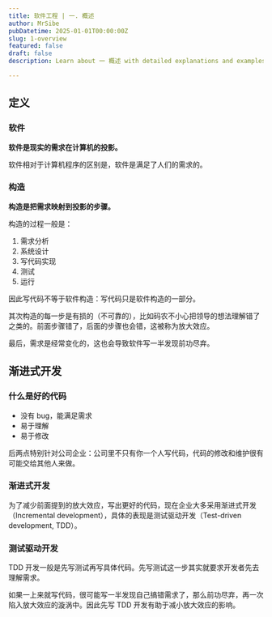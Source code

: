 ```yaml
---
title: 软件工程 | 一. 概述
author: MrSibe
pubDatetime: 2025-01-01T00:00:00Z
slug: 1-overview
featured: false
draft: false
description: Learn about 一 概述 with detailed explanations and examples.

---
```

## 定义

### 软件

**软件是现实的需求在计算机的投影。**

软件相对于计算机程序的区别是，软件是满足了人们的需求的。

### 构造

**构造是把需求映射到投影的步骤。**

构造的过程一般是：

1. 需求分析
2. 系统设计
3. 写代码实现
4. 测试
5. 运行

因此写代码不等于软件构造：写代码只是软件构造的一部分。

其次构造的每一步是有损的（不可靠的），比如码农不小心把领导的想法理解错了之类的。前面步骤错了，后面的步骤也会错，这被称为放大效应。

最后，需求是经常变化的，这也会导致软件写一半发现前功尽弃。

## 渐进式开发

### 什么是好的代码

- 没有 bug，能满足需求
- 易于理解
- 易于修改

后两点特别针对公司企业：公司里不只有你一个人写代码，代码的修改和维护很有可能交给其他人来做。

### 渐进式开发

为了减少前面提到的放大效应，写出更好的代码，现在企业大多采用渐进式开发（Incremental development），具体的表现是测试驱动开发（Test-driven development, TDD）。

### 测试驱动开发

TDD 开发一般是先写测试再写具体代码。先写测试这一步其实就要求开发者先去理解需求。

如果一上来就写代码，很可能写一半发现自己搞错需求了，那么前功尽弃，再一次陷入放大效应的漩涡中。因此先写 TDD 开发有助于减小放大效应的影响。



